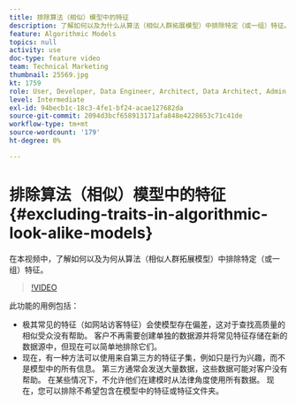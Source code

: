 ```yaml
---
title: 排除算法（相似）模型中的特征
description: 了解如何以及为什么从算法（相似人群拓展模型）中排除特定（或一组）特征。
feature: Algorithmic Models
topics: null
activity: use
doc-type: feature video
team: Technical Marketing
thumbnail: 25569.jpg
kt: 1759
role: User, Developer, Data Engineer, Architect, Data Architect, Admin, Leader
level: Intermediate
exl-id: 94becb1c-18c3-4fe1-bf24-acae127682da
source-git-commit: 2094d3bcf658913171afa848e4228653c71c41de
workflow-type: tm+mt
source-wordcount: '179'
ht-degree: 0%

---
```


# 排除算法（相似）模型中的特征 {#excluding-traits-in-algorithmic-look-alike-models}

在本视频中，了解如何以及为何从算法（相似人群拓展模型）中排除特定（或一组）特征。

>[!VIDEO](https://video.tv.adobe.com/v/25569/?quality=12)

此功能的用例包括：

* 极其常见的特征（如网站访客特征）会使模型存在偏差，这对于查找高质量的相似受众没有帮助。 客户不再需要创建单独的数据源并将常见特征存储在新的数据源中，但现在可以简单地排除它们。
* 现在，有一种方法可以使用来自第三方的特征子集，例如只是行为兴趣，而不是模型中的所有信息。 第三方通常会发送大量数据，这些数据可能对客户没有帮助。 在某些情况下，不允许他们在建模时从法律角度使用所有数据。 现在，您可以排除不希望包含在模型中的特征或特征文件夹。
